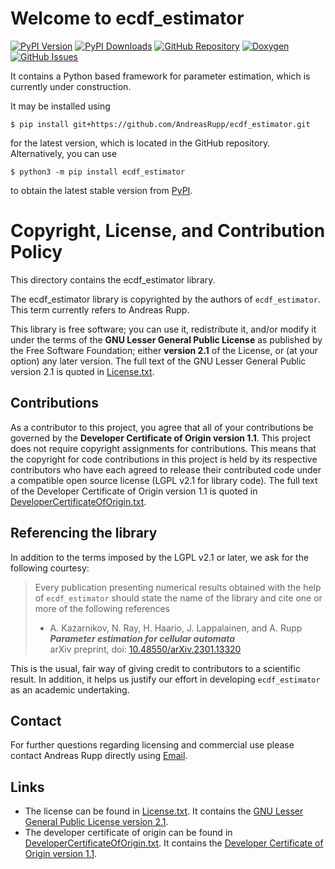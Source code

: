 # Welcome to ecdf_estimator

[![PyPI Version](https://badge.fury.io/py/ecdf_estimator.svg)](
https://badge.fury.io/py/ecdf_estimator)
[![PyPI Downloads](https://img.shields.io/pypi/dm/ecdf_estimator.svg?label=PyPI%20downloads)](
https://pypi.org/project/ecdf_estimator/)
[![GitHub Repository](https://img.shields.io/badge/Source_code-GitHub-blue.svg)](
https://github.com/AndreasRupp/ecdf_estimator)
[![Doxygen](https://img.shields.io/badge/Doxygen-GitHub-blue.svg)](
https://andreasrupp.github.io/ecdf-estimator_auto-pages)
[![GitHub Issues](https://img.shields.io/badge/Issue_tracking-GitHub-red.svg)](
https://github.com/AndreasRupp/ecdf_estimator/issues)

It contains a Python based framework for parameter estimation, which is currently under
construction.

It may be installed using

    $ pip install git+https://github.com/AndreasRupp/ecdf_estimator.git

for the latest version, which is located in the GitHub repository. Alternatively, you can use

    $ python3 -m pip install ecdf_estimator

to obtain the latest stable version from [PyPI](https://pypi.org/).


# Copyright, License, and Contribution Policy

This directory contains the ecdf_estimator library.

The ecdf_estimator library is copyrighted by the authors of `ecdf_estimator`. This term currently
refers to Andreas Rupp.

This library is free software; you can use it, redistribute it, and/or modify it under the terms
of the <b>GNU Lesser General Public License</b> as published by the Free Software Foundation; either
<b>version 2.1</b> of the License, or (at your option) any later version. The full text of the GNU
Lesser General Public version 2.1 is quoted in [License.txt](
https://github.com/AndreasRupp/ecdf_estimator/blob/main/License.txt).


## Contributions

As a contributor to this project, you agree that all of your contributions be governed by the
<b>Developer Certificate of Origin version 1.1</b>. This project does not require copyright
assignments for contributions. This means that the copyright for code contributions in this project
is held by its respective contributors who have each agreed to release their contributed code under
a compatible open source license (LGPL v2.1 for library code). The full text of the Developer
Certificate of Origin version 1.1 is quoted in [DeveloperCertificateOfOrigin.txt](
https://github.com/AndreasRupp/ecdf_estimator/blob/main/DeveloperCertificateOfOrigin.txt).


## Referencing the library

In addition to the terms imposed by the LGPL v2.1 or later, we ask for the following courtesy:

> Every publication presenting numerical results obtained with the help of `ecdf_estimator` should
> state the name of the library and cite one or more of the following references  
> - A. Kazarnikov, N. Ray, H. Haario, J. Lappalainen, and A. Rupp  
>   ***Parameter estimation for cellular automata***  
>   arXiv preprint, doi: [10.48550/arXiv.2301.13320](https://doi.org/10.48550/arXiv.2301.13320)

This is the usual, fair way of giving credit to contributors to a scientific result. In addition, it
helps us justify our effort in developing `ecdf_estimator` as an academic undertaking.


## Contact

For further questions regarding licensing and commercial use please contact Andreas Rupp directly
using [Email](mailto:info@rupp.ink).


## Links

- The license can be found in [License.txt](
  https://github.com/AndreasRupp/ecdf_estimator/blob/main/License.txt). It contains the [GNU Lesser
  General Public License version 2.1](https://www.gnu.org/licenses/old-licenses/lgpl-2.1.en.html).
- The developer certificate of origin can be found in [DeveloperCertificateOfOrigin.txt](
  https://github.com/AndreasRupp/ecdf_estimator/blob/main/DeveloperCertificateOfOrigin.txt). It
  contains the [Developer Certificate of Origin version 1.1](https://developercertificate.org/).
